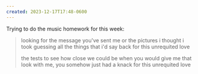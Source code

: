 ```yaml
---
created: 2023-12-17T17:48-0600
---
```


Trying to do the music homework for this week:

> looking for the message you've sent me
> or the pictures i thought i took
> guessing all the things that i'd say back
> for this unrequited love
> 
> the tests to see how close we could be
> when you would give me that look
> with me, you somehow just had a knack
> for this unrequited love
